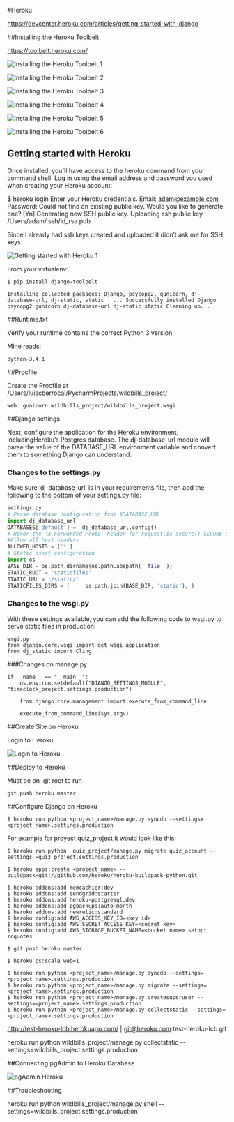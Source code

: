 #Heroku

https://devcenter.heroku.com/articles/getting-started-with-django

##Installing the Heroku Toolbelt

https://toolbelt.heroku.com/

![Installing the Heroku Toolbelt 1](./images/image078.png "Installing the Heroku Toolbelt 1")

![Installing the Heroku Toolbelt 2](./images/image079.png "Installing the Heroku Toolbelt 2")

![Installing the Heroku Toolbelt 3](./images/image080.png "Installing the Heroku Toolbelt 3")

![Installing the Heroku Toolbelt 4](./images/image081.png "Installing the Heroku Toolbelt 4")

![Installing the Heroku Toolbelt 5](./images/image082.png "Installing the Heroku Toolbelt 5")

![Installing the Heroku Toolbelt 6](./images/image083.png "Installing the Heroku Toolbelt 6")



## Getting started with Heroku

Once installed, you'll have access to the heroku command from your command shell. Log in using the email address and password you used when creating your Heroku account:

$ heroku login
Enter your Heroku credentials.
Email: adam@example.com
Password:
Could not find an existing public key.
Would you like to generate one? [Yn]
Generating new SSH public key.
Uploading ssh public key /Users/adam/.ssh/id_rsa.pub

Since I already had ssh keys created and uploaded it didn’t ask me for SSH keys.

![Getting started with Heroku 1](./images/image084.png "Getting started with Heroku 1")

From your virtualenv:

```
$ pip install django-toolbelt 

Installing collected packages: Django, psycopg2, gunicorn, dj-database-url, dj-static, static   ... Successfully installed Django psycopg2 gunicorn dj-database-url dj-static static Cleaning up... 
```

##Runtime.txt

Verify your runtime contains the correct Python 3 version.

Mine reads:

```
python-3.4.1
```

##Procfile

Create the Procfile at /Users/luiscberrocal/PycharmProjects/wildbills_project/

```
web: gunicorn wildbills_project/wildbills_project.wsgi
```

##Django settings

Next, configure the application for the Heroku environment, includingHeroku’s Postgres database. The dj-database-url module will parse the value of the DATABASE_URL environment variable and convert them to something Django can understand.

### Changes to the settings.py

Make sure ‘dj-database-url’ is in your requirements file, then add the following to the bottom of your settings.py file:

```python
settings.py
# Parse database configuration from $DATABASE_URL 
import dj_database_url 
DATABASES['default'] =  dj_database_url.config()  
# Honor the 'X-Forwarded-Proto' header for request.is_secure() SECURE_PROXY_SSL_HEADER = ('HTTP_X_FORWARDED_PROTO', 'https')  
#Allow all host headers 
ALLOWED_HOSTS = ['*']  
# Static asset configuration 
import os 
BASE_DIR = os.path.dirname(os.path.abspath(__file__)) 
STATIC_ROOT = 'staticfiles' 
STATIC_URL = '/static/'  
STATICFILES_DIRS = (     os.path.join(BASE_DIR, 'static'), ) 
```

### Changes to the wsgi.py
With these settings available, you can add the following code to wsgi.py to serve static files in production:
```
wsgi.py
from django.core.wsgi import get_wsgi_application 
from dj_static import Cling  
```

###Changes on manage.py

```
if __name__ == "__main__":
    os.environ.setdefault("DJANGO_SETTINGS_MODULE", "timeclock_project.settings.production")

    from django.core.management import execute_from_command_line

    execute_from_command_line(sys.argv)
````

##Create  Site on Heroku

Login to Heroku


![Login to Heroku](./images/image085.png "Login to Heroku")


##Deploy to Heroku

Must be on .git root to run 

```
git push heroku master
````

##Configure Django on Heroku

```
$ heroku run python <project_name>/manage.py syncdb --settings=<project_name>.settings.production
````

For example for proyect quiz_project it would look like this:

```
$ heroku run python  quiz_project/manage.py migrate quiz_account --settings =quiz_project.settings.production
```


```
$ heroku apps:create <project_name> --buildpack=git://github.com/heroku/heroku-buildpack-python.git 

$ heroku addons:add memcachier:dev 
$ heroku addons:add sendgrid:starter 
$ heroku addons:add heroku-postgresql:dev 
$ heroku addons:add pgbackups:auto-month 
$ heroku addons:add newrelic:standard 
$ heroku config:add AWS_ACCESS_KEY_ID=<key id> 
$ heroku config:add AWS_SECRET_ACCESS_KEY=<secret key> 
$ heroku config:add AWS_STORAGE_BUCKET_NAME=<bucket name> setopt rcquotes 
```

```
$ git push heroku master
```

```
$ heroku ps:scale web=1
```
```
$ heroku run python <project_name>/manage.py syncdb --settings=<project_name>.settings.production 
$ heroku run python <project_name>/manage.py migrate --settings=<project_name>.settings.production 
$ heroku run python <project_name>/manage.py createsuperuser --settings=<project_name>.settings.production 
$ heroku run python <project_name>/manage.py collectstatic --settings=<project_name>.settings.production
```


http://test-heroku-lcb.herokuapp.com/ | git@heroku.com:test-heroku-lcb.git

heroku run python wildbills_project/manage.py collectstatic --settings=wildbills_project.settings.production

##Connecting pgAdmin to Heroku  Database

![pgAdmin Heroku](./images/image086.png "pgAdmin Heroku")


##Troubleshooting

heroku run python wildbills_project/manage.py shell --settings=wildbills_project.settings.production
